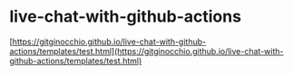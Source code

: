 # live-chat-with-github-actions
 
[https://gitginocchio.github.io/live-chat-with-github-actions/templates/test.html](https://gitginocchio.github.io/live-chat-with-github-actions/templates/test.html)
